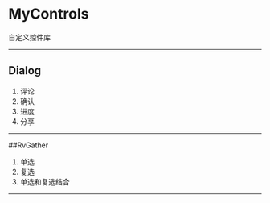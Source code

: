 # MyControls
自定义控件库

---

## Dialog

1. 评论
2. 确认
3. 进度
4. 分享

---

##RvGather

1. 单选
2. 复选
3. 单选和复选结合

---



